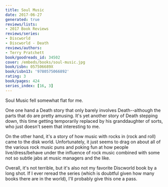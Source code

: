 ```yaml
---
title: Soul Music
date: 2017-06-27
generated: true
reviews/lists:
- 2017 Book Reviews
reviews/series:
- Discworld
- Discworld - Death
reviews/authors:
- Terry Pratchett
book/goodreads_id: 34502
cover: /embeds/books/soul-music.jpg
book/isbn: 057506689X
book/isbn13: '9780575066892'
rating: 3
book/pages: 424
series_index: [16, 3]
---
```

Soul Music fell somewhat flat for me.  

One one hand a Death story that only barely involves Death--although the parts that do are pretty amusing. It's yet another story of Death stepping down, this time getting temporarily replaced by his granddaughter of sorts, who just doesn't seem that interesting to me.  

<!--more-->

On the other hand, it's a story of how music with rocks in (rock and roll) came to the disk world. Unfortunately, it just seems to drag on about all of the various rock music puns and poking fun at how people live/dress/behave under the influence of rock music combined with some not so subtle jabs at music managers and the like.  

Overall, it's not terrible, but it's also not my favorite Discworld book by a long shot. If I ever reread the series (which is doubtful given how many books there are in the world), I'll probably give this one a pass.